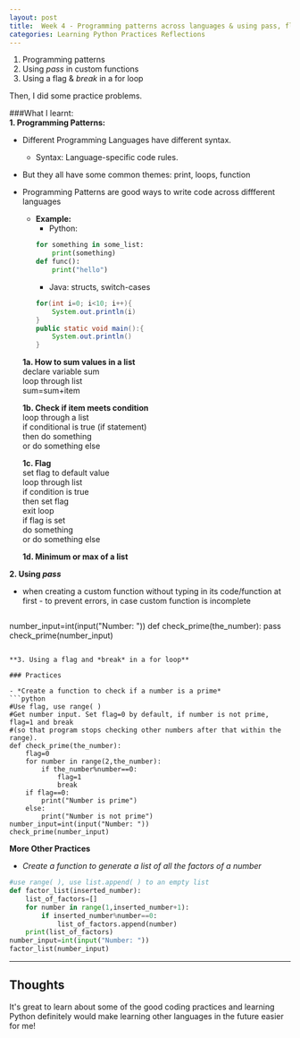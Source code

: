 ```yaml
---
layout: post
title:  Week 4 - Programming patterns across languages & using pass, flag, break
categories: Learning Python Practices Reflections
---
```


1. Programming patterns  
2. Using *pass* in custom functions
3. Using a flag & *break* in a for loop

Then, I did some practice problems.  

###What I learnt:  
**1. Programming Patterns:**
- Different Programming Languages have different syntax.
    - Syntax: Language-specific code rules.
- But they all have some common themes: print, loops, function
- Programming Patterns are good ways to write code across diffferent languages  
    - **Example:**  
        - Python:  
        ```python
        for something in some_list:
            print(something)
        def func():
            print("hello")
        ```  
        - Java: structs, switch-cases  
        ```java
        for(int i=0; i<10; i++){
            System.out.println(i)
        }
        public static void main():{
            System.out.println()
        }
        ```

    **1a. How to sum values in a list**  
    declare variable sum  
    loop through list  
    sum=sum+item  

    **1b. Check if item meets condition**  
    loop through a list  
    if conditional is true (if statement)  
    then do something  
    or do something else  

    **1c. Flag**  
    set flag to default value  
    loop through list  
    if condition is true  
    then set flag  
    exit loop  
    if flag is set  
    do something  
    or do something else  

    **1d. Minimum or max of a list**  

**2. Using *pass***  
- when creating a custom function without typing in its code/function at first - to prevent errors, in case custom function is incomplete  
>```python
number_input=int(input("Number: "))
def check_prime(the_number):
    pass
check_prime(number_input)
```  

**3. Using a flag and *break* in a for loop**  

### Practices  

- *Create a function to check if a number is a prime*  
```python
#Use flag, use range( )
#Get number input. Set flag=0 by default, if number is not prime, flag=1 and break  
#(so that program stops checking other numbers after that within the range).
def check_prime(the_number):
    flag=0
    for number in range(2,the_number):
        if the_number%number==0:
            flag=1
            break
    if flag==0:
        print("Number is prime")
    else:
        print("Number is not prime")
number_input=int(input("Number: "))
check_prime(number_input)
```  

**More Other Practices**   
- *Create a function to generate a list of all the factors of a number*  
```python
#use range( ), use list.append( ) to an empty list
def factor_list(inserted_number):
    list_of_factors=[]
    for number in range(1,inserted_number+1):
        if inserted_number%number==0:
            list_of_factors.append(number)
    print(list_of_factors)
number_input=int(input("Number: "))
factor_list(number_input)
```

---

## Thoughts

It's great to learn about some of the good coding practices and learning Python definitely would make learning other languages in the future easier for me!  